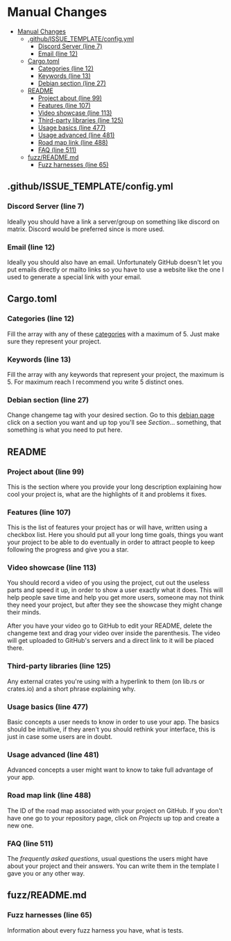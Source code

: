 # Manual Changes

<!--toc:start-->

- [Manual Changes](#manual-changes)
  - [.github/ISSUE_TEMPLATE/config.yml](#githubissuetemplateconfigyml)
    - [Discord Server (line 7)](#discord-server-line-7)
    - [Email (line 12)](#email-line-12)
  - [Cargo.toml](#cargotoml)
    - [Categories (line 12)](#categories-line-12)
    - [Keywords (line 13)](#keywords-line-13)
    - [Debian section (line 27)](#debian-section-line-27)
  - [README](#readme)
    - [Project about (line 99)](#project-about-line-99)
    - [Features (line 107)](#features-line-107)
    - [Video showcase (line 113)](#video-showcase-line-113)
    - [Third-party libraries (line 125)](#third-party-libraries-line-125)
    - [Usage basics (line 477)](#usage-basics-line-477)
    - [Usage advanced (line 481)](#usage-advanced-line-481)
    - [Road map link (line 488)](#road-map-link-line-488)
    - [FAQ (line 511)](#faq-line-511)
  - [fuzz/README.md](#fuzzreadmemd)
    - [Fuzz harnesses (line 65)](#fuzz-harnesses-line-65)

<!--toc:end-->

## .github/ISSUE_TEMPLATE/config.yml

### Discord Server (line 7)

Ideally you should have a link a server/group on something like discord on
matrix. Discord would be preferred since is more used.

### Email (line 12)

Ideally you should also have an email. Unfortunately GitHub doesn't let you put
emails directly or mailto links so you have to use a website like the one I used
to generate a special link with your email.

## Cargo.toml

### Categories (line 12)

Fill the array with any of these [categories](https://crates.io/category_slugs)
with a maximum of 5. Just make sure they represent your project.

### Keywords (line 13)

Fill the array with any keywords that represent your project, the maximum is 5.
For maximum reach I recommend you write 5 distinct ones.

### Debian section (line 27)

Change changeme tag with your desired section. Go to this
[debian page](https://packages.debian.org/bookworm/) click on a section you want
and up top you'll see _Section_… something, that something is what you need to
put here.

## README

### Project about (line 99)

This is the section where you provide your long description explaining how cool
your project is, what are the highlights of it and problems it fixes.

### Features (line 107)

This is the list of features your project has or will have, written using a
checkbox list. Here you should put all your long time goals, things you want
your project to be able to do eventually in order to attract people to keep
following the progress and give you a star.

### Video showcase (line 113)

You should record a video of you using the project, cut out the useless parts
and speed it up, in order to show a user exactly what it does. This will help
people save time and help you get more users, someone may not think they need
your project, but after they see the showcase they might change their minds.

After you have your video go to GitHub to edit your README, delete the changeme
text and drag your video over inside the parenthesis. The video will get
uploaded to GitHub's servers and a direct link to it will be placed there.

### Third-party libraries (line 125)

Any external crates you're using with a hyperlink to them (on lib.rs or
crates.io) and a short phrase explaining why.

### Usage basics (line 477)

Basic concepts a user needs to know in order to use your app. The basics should
be intuitive, if they aren't you should rethink your interface, this is just in
case some users are in doubt.

### Usage advanced (line 481)

Advanced concepts a user might want to know to take full advantage of your app.

### Road map link (line 488)

The ID of the road map associated with your project on GitHub. If you don't have
one go to your repository page, click on _Projects_ up top and create a new one.

### FAQ (line 511)

The _frequently asked questions_, usual questions the users might have about
your project and their answers. You can write them in the template I gave you or
any other way.

## fuzz/README.md

### Fuzz harnesses (line 65)

Information about every fuzz harness you have, what is tests.

